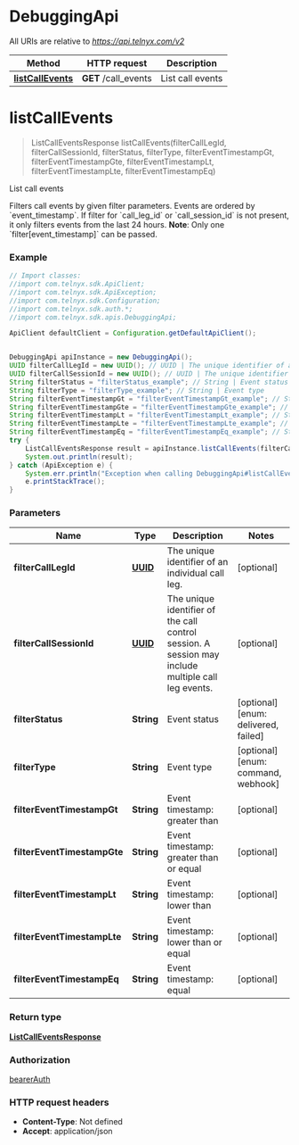 # DebuggingApi

All URIs are relative to *https://api.telnyx.com/v2*

Method | HTTP request | Description
------------- | ------------- | -------------
[**listCallEvents**](DebuggingApi.md#listCallEvents) | **GET** /call_events | List call events

<a name="listCallEvents"></a>
# **listCallEvents**
> ListCallEventsResponse listCallEvents(filterCallLegId, filterCallSessionId, filterStatus, filterType, filterEventTimestampGt, filterEventTimestampGte, filterEventTimestampLt, filterEventTimestampLte, filterEventTimestampEq)

List call events

Filters call events by given filter parameters. Events are ordered by &#x60;event_timestamp&#x60;. If filter for &#x60;call_leg_id&#x60; or &#x60;call_session_id&#x60; is not present, it only filters events from the last 24 hours.  **Note**: Only one &#x60;filter[event_timestamp]&#x60; can be passed. 

### Example
```java
// Import classes:
//import com.telnyx.sdk.ApiClient;
//import com.telnyx.sdk.ApiException;
//import com.telnyx.sdk.Configuration;
//import com.telnyx.sdk.auth.*;
//import com.telnyx.sdk.apis.DebuggingApi;

ApiClient defaultClient = Configuration.getDefaultApiClient();


DebuggingApi apiInstance = new DebuggingApi();
UUID filterCallLegId = new UUID(); // UUID | The unique identifier of an individual call leg.
UUID filterCallSessionId = new UUID(); // UUID | The unique identifier of the call control session. A session may include multiple call leg events.
String filterStatus = "filterStatus_example"; // String | Event status
String filterType = "filterType_example"; // String | Event type
String filterEventTimestampGt = "filterEventTimestampGt_example"; // String | Event timestamp: greater than
String filterEventTimestampGte = "filterEventTimestampGte_example"; // String | Event timestamp: greater than or equal
String filterEventTimestampLt = "filterEventTimestampLt_example"; // String | Event timestamp: lower than
String filterEventTimestampLte = "filterEventTimestampLte_example"; // String | Event timestamp: lower than or equal
String filterEventTimestampEq = "filterEventTimestampEq_example"; // String | Event timestamp: equal
try {
    ListCallEventsResponse result = apiInstance.listCallEvents(filterCallLegId, filterCallSessionId, filterStatus, filterType, filterEventTimestampGt, filterEventTimestampGte, filterEventTimestampLt, filterEventTimestampLte, filterEventTimestampEq);
    System.out.println(result);
} catch (ApiException e) {
    System.err.println("Exception when calling DebuggingApi#listCallEvents");
    e.printStackTrace();
}
```

### Parameters

Name | Type | Description  | Notes
------------- | ------------- | ------------- | -------------
 **filterCallLegId** | [**UUID**](.md)| The unique identifier of an individual call leg. | [optional]
 **filterCallSessionId** | [**UUID**](.md)| The unique identifier of the call control session. A session may include multiple call leg events. | [optional]
 **filterStatus** | **String**| Event status | [optional] [enum: delivered, failed]
 **filterType** | **String**| Event type | [optional] [enum: command, webhook]
 **filterEventTimestampGt** | **String**| Event timestamp: greater than | [optional]
 **filterEventTimestampGte** | **String**| Event timestamp: greater than or equal | [optional]
 **filterEventTimestampLt** | **String**| Event timestamp: lower than | [optional]
 **filterEventTimestampLte** | **String**| Event timestamp: lower than or equal | [optional]
 **filterEventTimestampEq** | **String**| Event timestamp: equal | [optional]

### Return type

[**ListCallEventsResponse**](ListCallEventsResponse.md)

### Authorization

[bearerAuth](../README.md#bearerAuth)

### HTTP request headers

 - **Content-Type**: Not defined
 - **Accept**: application/json

